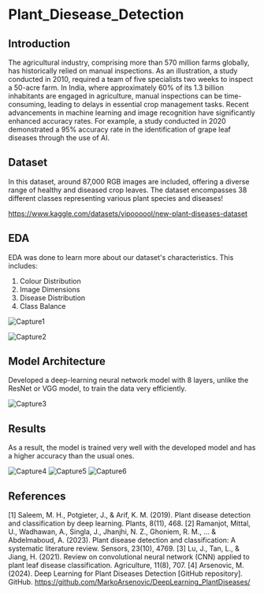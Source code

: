 # Plant_Diesease_Detection

## Introduction
The agricultural industry, comprising more than 570 million farms globally, has historically relied on manual inspections. As an illustration, a study conducted in 2010, required a team of five specialists two weeks to inspect a 50-acre farm. 
In India, where approximately 60% of its 1.3 billion inhabitants are engaged in agriculture, manual inspections can be time-consuming, leading to delays in essential crop management tasks. 
Recent advancements in machine learning and image recognition have significantly enhanced accuracy rates. For example, a study conducted in 2020 demonstrated a 95% accuracy rate in the identification of grape leaf diseases through the use of AI.

## Dataset
In this dataset, around 87,000 RGB images are included, offering a diverse range of healthy and diseased crop leaves. The dataset encompasses 38 different classes representing various plant species and diseases! 

https://www.kaggle.com/datasets/vipoooool/new-plant-diseases-dataset

## EDA
EDA was done to learn more about our dataset's characteristics.
This includes:
1. Colour Distribution
2. Image Dimensions
3. Disease Distribution
4. Class Balance

![Capture1](https://github.com/mouryasashank/Plant_Diesease_Detection/assets/53688863/f0eab436-cc35-4f46-8efa-5dcd12cec8c2)

![Capture2](https://github.com/mouryasashank/Plant_Diesease_Detection/assets/53688863/caf38cd1-2207-4ce2-92b4-e5dd47682947)


## Model Architecture
Developed a deep-learning neural network model with 8 layers, unlike the ResNet or VGG model, to train the data very efficiently.

![Capture3](https://github.com/mouryasashank/Plant_Diesease_Detection/assets/53688863/407611fd-8d09-4829-be31-25c3b6756b19)

## Results

As a result, the model is trained very well with the developed model and has a higher accuracy than the usual ones.

![Capture4](https://github.com/mouryasashank/Plant_Diesease_Detection/assets/53688863/08d097ce-df3a-42e9-ab6b-74e02f5d2aeb)
![Capture5](https://github.com/mouryasashank/Plant_Diesease_Detection/assets/53688863/cc2ff956-95ff-4b44-a685-759aae9a264f)
![Capture6](https://github.com/mouryasashank/Plant_Diesease_Detection/assets/53688863/82f663bc-63e6-4e70-8e62-00feb5bdb93c)

## References
[1] Saleem, M. H., Potgieter, J., & Arif, K. M. (2019). Plant disease detection and classification by
deep learning. Plants, 8(11), 468.
[2] Ramanjot, Mittal, U., Wadhawan, A., Singla, J., Jhanjhi, N. Z., Ghoniem, R. M., ... &
Abdelmaboud, A. (2023). Plant disease detection and classification: A systematic literature review.
Sensors, 23(10), 4769.
[3] Lu, J., Tan, L., & Jiang, H. (2021). Review on convolutional neural network (CNN) applied to
plant leaf disease classification. Agriculture, 11(8), 707.
[4] Arsenovic, M. (2024). Deep Learning for Plant Diseases Detection [GitHub repository].
GitHub. https://github.com/MarkoArsenovic/DeepLearning_PlantDiseases/
